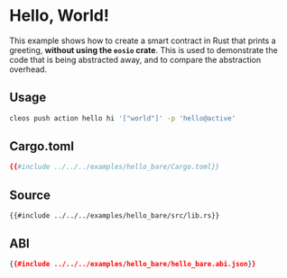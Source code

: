 # Hello, World!

This example shows how to create a smart contract in Rust that prints a greeting, **without using the `eosio` crate**. This is used to demonstrate the code that is being abstracted away, and to compare the abstraction overhead.

## Usage

```sh
cleos push action hello hi '["world"]' -p 'hello@active'
```

## Cargo.toml

```toml
{{#include ../../../examples/hello_bare/Cargo.toml}}
```

## Source

```rust,no_run,noplaypen
{{#include ../../../examples/hello_bare/src/lib.rs}}
```

## ABI

```json
{{#include ../../../examples/hello_bare/hello_bare.abi.json}}
```
